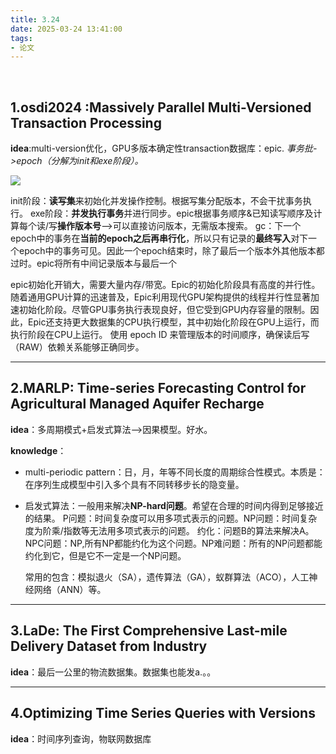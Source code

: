 ```yaml
---
title: 3.24
date: 2025-03-24 13:41:00
tags:
- 论文
---
```

 <!-- more -->

## 1.osdi2024 :Massively Parallel Multi-Versioned Transaction Processing
**idea**:multi-version优化，GPU多版本确定性transaction数据库：epic.
*事务批->epoch（分解为init和exe阶段）。*

![](https://pic1.imgdb.cn/item/67e0f98788c538a9b5c5a3b4.png)

init阶段：**读写集**来初始化并发操作控制。根据写集分配版本，不会干扰事务执行。
exe阶段：**并发执行事务**并进行同步。epic根据事务顺序&已知读写顺序及计算每个读/写**操作版本号**——>可以直接访问版本，无需版本搜索。
gc：下一个epoch中的事务在**当前的epoch之后再串行化**，所以只有记录的**最终写入**对下一个epoch中的事务可见。因此一个epoch结束时，除了最后一个版本外其他版本都过时。epic将所有中间记录版本与最后一个

epic初始化开销大，需要大量内存/带宽。Epic的初始化阶段具有高度的并行性。随着通用GPU计算的迅速普及，Epic利用现代GPU架构提供的线程并行性显著加速初始化阶段。尽管GPU事务执行表现良好，但它受到GPU内存容量的限制。因此，Epic还支持更大数据集的CPU执行模型，其中初始化阶段在GPU上运行，而执行阶段在CPU上运行。
使用 epoch ID 来管理版本的时间顺序，确保读后写（RAW）依赖关系能够正确同步。

***

## 2.MARLP: Time-series Forecasting Control for Agricultural Managed Aquifer Recharge
**idea**：多周期模式+启发式算法——>因果模型。好水。

**knowledge**：
- multi-periodic pattern：日，月，年等不同长度的周期综合性模式。本质是：在序列生成模型中引入多个具有不同转移步长的隐变量。
- 启发式算法：一般用来解决**NP-hard问题**。希望在合理的时间内得到足够接近的结果。
    P问题：时间复杂度可以用多项式表示的问题。NP问题：时间复杂度为阶乘/指数等无法用多项式表示的问题。
    约化：问题B的算法来解决A。
    NPC问题：NP,所有NP都能约化为这个问题。NP难问题：所有的NP问题都能约化到它，但是它不一定是一个NP问题。

    常用的包含：模拟退火（SA），遗传算法（GA），蚁群算法（ACO），人工神经网络（ANN）等。

***
## 3.LaDe: The First Comprehensive Last-mile Delivery Dataset from Industry

**idea**：最后一公里的物流数据集。数据集也能发a.。。

***

## 4.Optimizing Time Series Queries with Versions
**idea**：时间序列查询，物联网数据库